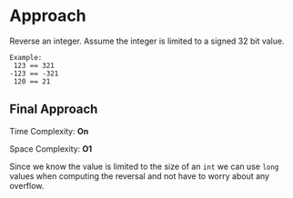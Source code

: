 # Approach

Reverse an integer. Assume the integer is limited to a signed 32 bit value.

    Example:
     123 == 321
    -123 == -321
     120 == 21

## Final Approach

Time Complexity: **On**

Space Complexity: **O1**

Since we know the value is limited to the size of an `int` we can use `long` values when computing
the reversal and not have to worry about any overflow.








